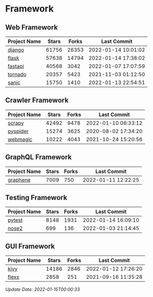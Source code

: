 # Framework

## Web Framework
| Project Name | Stars | Forks | Last Commit |
| ------------ | ----- | ----- | ----------- |
| [django](https://github.com/django/django) | 61756 | 26353 | 2022-01-14 10:01:02 |
| [flask](https://github.com/pallets/flask) | 57638 | 14794 | 2022-01-14 17:38:02 |
| [fastapi](https://github.com/tiangolo/fastapi) | 40568 | 3042 | 2022-01-07 17:07:59 |
| [tornado](https://github.com/tornadoweb/tornado) | 20357 | 5423 | 2021-11-03 01:12:50 |
| [sanic](https://github.com/sanic-org/sanic) | 15750 | 1410 | 2022-01-13 22:54:51 |

## Crawler Framework
| Project Name | Stars | Forks | Last Commit |
| ------------ | ----- | ----- | ----------- |
| [scrapy](https://github.com/scrapy/scrapy) | 42492 | 9478 | 2022-01-10 06:33:12 |
| [pyspider](https://github.com/binux/pyspider) | 15274 | 3625 | 2020-08-02 17:34:20 |
| [webmagic](https://github.com/code4craft/webmagic) | 10222 | 4043 | 2021-10-24 15:20:56 |

## GraphQL Framework
| Project Name | Stars | Forks | Last Commit |
| ------------ | ----- | ----- | ----------- |
| [graphene](https://github.com/graphql-python/graphene) | 7009 | 750 | 2022-01-11 12:22:25 |

## Testing Framework
| Project Name | Stars | Forks | Last Commit |
| ------------ | ----- | ----- | ----------- |
| [pytest](https://github.com/pytest-dev/pytest) | 8148 | 1931 | 2022-01-14 16:09:10 |
| [nose2](https://github.com/nose-devs/nose2) | 699 | 136 | 2022-01-03 21:14:45 |

## GUI Framework
| Project Name | Stars | Forks | Last Commit |
| ------------ | ----- | ----- | ----------- |
| [kivy](https://github.com/kivy/kivy) | 14186 | 2846 | 2022-01-12 17:26:20 |
| [flexx](https://github.com/flexxui/flexx) | 2858 | 251 | 2021-09-16 11:35:28 |

*Update Date: 2022-01-15T00:00:33*